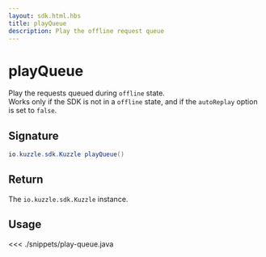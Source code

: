 ```yaml
---
layout: sdk.html.hbs
title: playQueue
description: Play the offline request queue
---
```


# playQueue

Play the requests queued during `offline` state.  
Works only if the SDK is not in a `offline` state, and if the `autoReplay` option is set to `false`.

## Signature

```java
io.kuzzle.sdk.Kuzzle playQueue()
```

## Return

The `io.kuzzle.sdk.Kuzzle` instance.

## Usage

<<< ./snippets/play-queue.java
